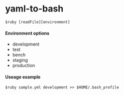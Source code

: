 yaml-to-bash
============


```
$ruby [readFile][environment]
```

#### Environment options

- development
- test
- bench
- staging
- production


#### Useage example

```
$ruby sample.yml development >> $HOME/.bash_profile
```